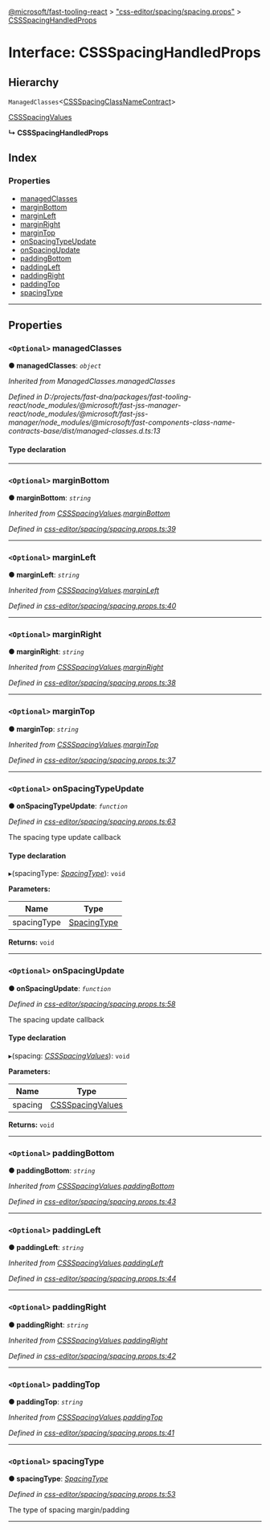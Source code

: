 [@microsoft/fast-tooling-react](../README.md) > ["css-editor/spacing/spacing.props"](../modules/_css_editor_spacing_spacing_props_.md) > [CSSSpacingHandledProps](../interfaces/_css_editor_spacing_spacing_props_.cssspacinghandledprops.md)

# Interface: CSSSpacingHandledProps

## Hierarchy

 `ManagedClasses`<[CSSSpacingClassNameContract](_css_editor_spacing_spacing_style_.cssspacingclassnamecontract.md)>

 [CSSSpacingValues](_css_editor_spacing_spacing_props_.cssspacingvalues.md)

**↳ CSSSpacingHandledProps**

## Index

### Properties

* [managedClasses](_css_editor_spacing_spacing_props_.cssspacinghandledprops.md#managedclasses)
* [marginBottom](_css_editor_spacing_spacing_props_.cssspacinghandledprops.md#marginbottom)
* [marginLeft](_css_editor_spacing_spacing_props_.cssspacinghandledprops.md#marginleft)
* [marginRight](_css_editor_spacing_spacing_props_.cssspacinghandledprops.md#marginright)
* [marginTop](_css_editor_spacing_spacing_props_.cssspacinghandledprops.md#margintop)
* [onSpacingTypeUpdate](_css_editor_spacing_spacing_props_.cssspacinghandledprops.md#onspacingtypeupdate)
* [onSpacingUpdate](_css_editor_spacing_spacing_props_.cssspacinghandledprops.md#onspacingupdate)
* [paddingBottom](_css_editor_spacing_spacing_props_.cssspacinghandledprops.md#paddingbottom)
* [paddingLeft](_css_editor_spacing_spacing_props_.cssspacinghandledprops.md#paddingleft)
* [paddingRight](_css_editor_spacing_spacing_props_.cssspacinghandledprops.md#paddingright)
* [paddingTop](_css_editor_spacing_spacing_props_.cssspacinghandledprops.md#paddingtop)
* [spacingType](_css_editor_spacing_spacing_props_.cssspacinghandledprops.md#spacingtype)

---

## Properties

<a id="managedclasses"></a>

### `<Optional>` managedClasses

**● managedClasses**: *`object`*

*Inherited from ManagedClasses.managedClasses*

*Defined in D:/projects/fast-dna/packages/fast-tooling-react/node_modules/@microsoft/fast-jss-manager-react/node_modules/@microsoft/fast-jss-manager/node_modules/@microsoft/fast-components-class-name-contracts-base/dist/managed-classes.d.ts:13*

#### Type declaration

___
<a id="marginbottom"></a>

### `<Optional>` marginBottom

**● marginBottom**: *`string`*

*Inherited from [CSSSpacingValues](_css_editor_spacing_spacing_props_.cssspacingvalues.md).[marginBottom](_css_editor_spacing_spacing_props_.cssspacingvalues.md#marginbottom)*

*Defined in [css-editor/spacing/spacing.props.ts:39](https://github.com/Microsoft/fast-dna/blob/164dd3ca/packages/fast-tooling-react/src/css-editor/spacing/spacing.props.ts#L39)*

___
<a id="marginleft"></a>

### `<Optional>` marginLeft

**● marginLeft**: *`string`*

*Inherited from [CSSSpacingValues](_css_editor_spacing_spacing_props_.cssspacingvalues.md).[marginLeft](_css_editor_spacing_spacing_props_.cssspacingvalues.md#marginleft)*

*Defined in [css-editor/spacing/spacing.props.ts:40](https://github.com/Microsoft/fast-dna/blob/164dd3ca/packages/fast-tooling-react/src/css-editor/spacing/spacing.props.ts#L40)*

___
<a id="marginright"></a>

### `<Optional>` marginRight

**● marginRight**: *`string`*

*Inherited from [CSSSpacingValues](_css_editor_spacing_spacing_props_.cssspacingvalues.md).[marginRight](_css_editor_spacing_spacing_props_.cssspacingvalues.md#marginright)*

*Defined in [css-editor/spacing/spacing.props.ts:38](https://github.com/Microsoft/fast-dna/blob/164dd3ca/packages/fast-tooling-react/src/css-editor/spacing/spacing.props.ts#L38)*

___
<a id="margintop"></a>

### `<Optional>` marginTop

**● marginTop**: *`string`*

*Inherited from [CSSSpacingValues](_css_editor_spacing_spacing_props_.cssspacingvalues.md).[marginTop](_css_editor_spacing_spacing_props_.cssspacingvalues.md#margintop)*

*Defined in [css-editor/spacing/spacing.props.ts:37](https://github.com/Microsoft/fast-dna/blob/164dd3ca/packages/fast-tooling-react/src/css-editor/spacing/spacing.props.ts#L37)*

___
<a id="onspacingtypeupdate"></a>

### `<Optional>` onSpacingTypeUpdate

**● onSpacingTypeUpdate**: *`function`*

*Defined in [css-editor/spacing/spacing.props.ts:63](https://github.com/Microsoft/fast-dna/blob/164dd3ca/packages/fast-tooling-react/src/css-editor/spacing/spacing.props.ts#L63)*

The spacing type update callback

#### Type declaration
▸(spacingType: *[SpacingType](../enums/_css_editor_spacing_spacing_props_.spacingtype.md)*): `void`

**Parameters:**

| Name | Type |
| ------ | ------ |
| spacingType | [SpacingType](../enums/_css_editor_spacing_spacing_props_.spacingtype.md) |

**Returns:** `void`

___
<a id="onspacingupdate"></a>

### `<Optional>` onSpacingUpdate

**● onSpacingUpdate**: *`function`*

*Defined in [css-editor/spacing/spacing.props.ts:58](https://github.com/Microsoft/fast-dna/blob/164dd3ca/packages/fast-tooling-react/src/css-editor/spacing/spacing.props.ts#L58)*

The spacing update callback

#### Type declaration
▸(spacing: *[CSSSpacingValues](_css_editor_spacing_spacing_props_.cssspacingvalues.md)*): `void`

**Parameters:**

| Name | Type |
| ------ | ------ |
| spacing | [CSSSpacingValues](_css_editor_spacing_spacing_props_.cssspacingvalues.md) |

**Returns:** `void`

___
<a id="paddingbottom"></a>

### `<Optional>` paddingBottom

**● paddingBottom**: *`string`*

*Inherited from [CSSSpacingValues](_css_editor_spacing_spacing_props_.cssspacingvalues.md).[paddingBottom](_css_editor_spacing_spacing_props_.cssspacingvalues.md#paddingbottom)*

*Defined in [css-editor/spacing/spacing.props.ts:43](https://github.com/Microsoft/fast-dna/blob/164dd3ca/packages/fast-tooling-react/src/css-editor/spacing/spacing.props.ts#L43)*

___
<a id="paddingleft"></a>

### `<Optional>` paddingLeft

**● paddingLeft**: *`string`*

*Inherited from [CSSSpacingValues](_css_editor_spacing_spacing_props_.cssspacingvalues.md).[paddingLeft](_css_editor_spacing_spacing_props_.cssspacingvalues.md#paddingleft)*

*Defined in [css-editor/spacing/spacing.props.ts:44](https://github.com/Microsoft/fast-dna/blob/164dd3ca/packages/fast-tooling-react/src/css-editor/spacing/spacing.props.ts#L44)*

___
<a id="paddingright"></a>

### `<Optional>` paddingRight

**● paddingRight**: *`string`*

*Inherited from [CSSSpacingValues](_css_editor_spacing_spacing_props_.cssspacingvalues.md).[paddingRight](_css_editor_spacing_spacing_props_.cssspacingvalues.md#paddingright)*

*Defined in [css-editor/spacing/spacing.props.ts:42](https://github.com/Microsoft/fast-dna/blob/164dd3ca/packages/fast-tooling-react/src/css-editor/spacing/spacing.props.ts#L42)*

___
<a id="paddingtop"></a>

### `<Optional>` paddingTop

**● paddingTop**: *`string`*

*Inherited from [CSSSpacingValues](_css_editor_spacing_spacing_props_.cssspacingvalues.md).[paddingTop](_css_editor_spacing_spacing_props_.cssspacingvalues.md#paddingtop)*

*Defined in [css-editor/spacing/spacing.props.ts:41](https://github.com/Microsoft/fast-dna/blob/164dd3ca/packages/fast-tooling-react/src/css-editor/spacing/spacing.props.ts#L41)*

___
<a id="spacingtype"></a>

### `<Optional>` spacingType

**● spacingType**: *[SpacingType](../enums/_css_editor_spacing_spacing_props_.spacingtype.md)*

*Defined in [css-editor/spacing/spacing.props.ts:53](https://github.com/Microsoft/fast-dna/blob/164dd3ca/packages/fast-tooling-react/src/css-editor/spacing/spacing.props.ts#L53)*

The type of spacing margin/padding

___

